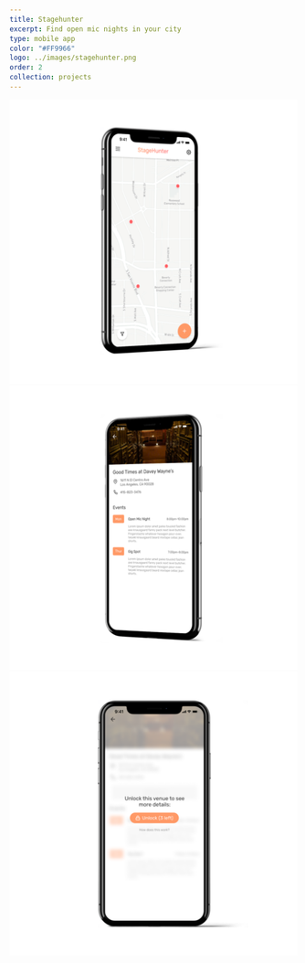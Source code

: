 ```yaml
---
title: Stagehunter
excerpt: Find open mic nights in your city
type: mobile app
color: "#FF9966"
logo: ../images/stagehunter.png
order: 2
collection: projects
---
```


![Home Screen](../images/stagehunter-1.png)
![Venue Screen](../images/stagehunter-2.png)
![Unlock Screen](../images/stagehunter-3.png)